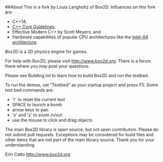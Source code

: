 ##About
This is a fork by Louis Langholtz of Box2D. Influences on this fork are:
- C++14;
- [C++ Core Guidelines](https://github.com/isocpp/CppCoreGuidelines/blob/master/CppCoreGuidelines.md);
- Effective Modern C++ by Scott Meyers; and
- Hardware capabilities of popular CPU architectures like the
  [Intel-64 architecture](http://www.intel.com/content/dam/www/public/us/en/documents/manuals/64-ia-32-architectures-software-developer-manual-325462.pdf).
 
Box2D is a 2D physics engine for games.

For help with Box2D, please visit http://www.box2d.org. There is a forum there where you may post your questions.

Please see Building.txt to learn how to build Box2D and run the testbed.

To run the demos, set "Testbed" as your startup project and press F5. Some test bed commands are:
- 'r' to reset the current test
- SPACE to launch a bomb
- arrow keys to pan
- 'x' and 'z' to zoom in/out
- use the mouse to click and drag objects

The main Box2D library is open source, but not open contribution. Please do not submit pull requests. Exceptions may be considered for build files and other items that are not part of the main library source. Thank you for your understanding.

Erin Catto
http://www.box2d.org

